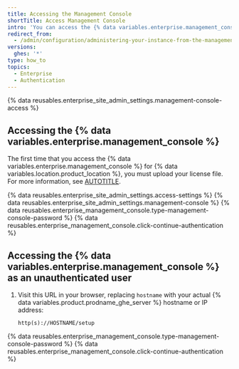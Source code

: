 ```yaml
---
title: Accessing the Management Console
shortTitle: Access Management Console
intro: 'You can access the {% data variables.enterprise.management_console %} as the root site administrator or a {% data variables.enterprise.management_console %} user.'
redirect_from:
  - /admin/configuration/administering-your-instance-from-the-management-console/accessing-the-management-console
versions:
  ghes: '*'
type: how_to
topics:
  - Enterprise
  - Authentication
---
```


{% data reusables.enterprise_site_admin_settings.management-console-access %}

## Accessing the {% data variables.enterprise.management_console %}

The first time that you access the {% data variables.enterprise.management_console %} for {% data variables.location.product_location %}, you must upload your license file. For more information, see [AUTOTITLE](/billing/managing-your-license-for-github-enterprise).

{% data reusables.enterprise_site_admin_settings.access-settings %}
{% data reusables.enterprise_site_admin_settings.management-console %}
{% data reusables.enterprise_management_console.type-management-console-password %}
{% data reusables.enterprise_management_console.click-continue-authentication %}

## Accessing the {% data variables.enterprise.management_console %} as an unauthenticated user

1. Visit this URL in your browser, replacing `hostname` with your actual {% data variables.product.prodname_ghe_server %} hostname or IP address:

   ```shell
   http(s)://HOSTNAME/setup
   ```

{% data reusables.enterprise_management_console.type-management-console-password %}
{% data reusables.enterprise_management_console.click-continue-authentication %}
